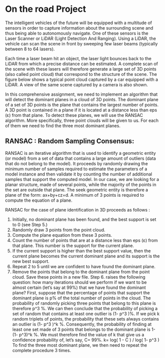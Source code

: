 # On the road Project

The intelligent vehicles of the future will be equipped with a multitude of sensors in order to capture information about the surrounding scene and thus being able to autonomously navigate. One of these sensors is the Laser Scanner or LiDAR (Light Detection And Ranging). Using a LiDAR, the vehicle can scan the scene in front by sweeping few laser beams (typically between 8 to 64 lasers).

Each time a laser beam hit an object, the laser light bounces back to the LiDAR from which a precise distance can be estimated. A complete scan of the scene with these lasers will therefore generate a large set of 3D points (also called point cloud) that correspond to the structure of the scene. The figure below shows a typical point cloud captured by a car equipped with a LiDAR. A view of the same scene captured by a camera is also shown.

In this comprehensive assignment, we need to implement an algorithm that will detect the dominant planes in a cloud of 3D points. The dominant plane of a set of 3D points is the plane that contains the largest number of points. A 3D point is contained in a plane if it is located at a distance less than eps (ε) from that plane. To detect these planes, we will use the RANSAC algorithm. More specifically, three point clouds will be given to us. For each of them we need to find the three most dominant planes.

## RANSAC : Random Sampling Consensus:

RANSAC is an iterative algorithm that is used to identify a geometric entity (or model) from a set of data that contains a large amount of outliers (data that do not belong to the model). It proceeds by randomly drawing the minimum number of samples required to estimate the parameters of a model instance and then validate it by counting the number of additional samples that support the computed model. In our case, we are looking for a planar structure, made of several points, while the majority of the points in the set are outside that plane. The seek geometric entity is therefore a plane of the form: ax+by+cz=d. A minimum of 3 points is required to compute the equation of a plane.

RANSAC for the case of plane identification in 3D proceeds as follows :

1. Initially, no dominant plane has been found, and the best support is set to 0 (see Step 5.)
2. Randomly draw 3 points from the point cloud.
3. Compute the plane equation from these 3 points.
4. Count the number of points that are at a distance less than eps (ε) from that plane. This number
   is the support for the current plane.
5. If the current support is higher than the best support value, then the current plane becomes the
   current dominant plane and its support is the new best support.
6. Repeat 2 to 5 until we are confident to have found the dominant plane.
7. Remove the points that belong to the dominant plane from the point cloud. Save these points in a
   new file.
   Step 6. raises the following question: how many iterations should we perform if we want to be almost
   certain (let’s say at 99%) that we have found the dominant plane?
   First, suppose that the percentage of points that support the dominant plane is p% of the total number of points in the cloud. The probability of randomly picking three points that belong to this plane is therefore p^3 %. We can then conclude that the probability of picking a set of random that contains at least one outlier is (1- p^3 )%. If we pick k random triplets of points, the probability that these sets always contains an outlier is (1- p^3 )^k %. Consequently, the probability of finding at least one set made of 3 points that belongs to the dominant plane is 1-(1- p^3)^k %. We must therefore find the value of k that give us a confidence probability of, let’s say, C= 99%.
   k= log( 1 - C ) / log( 1- p^3 )
   To find the three most dominant plane, we then need to repeat the complete procedure 3 times.

